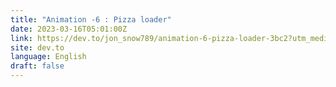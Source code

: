 ```yaml
---
title: "Animation -6 : Pizza loader"
date: 2023-03-16T05:01:00Z
link: https://dev.to/jon_snow789/animation-6-pizza-loader-3bc2?utm_medium=RSS&utm_source=news.12bit.vn
site: dev.to
language: English
draft: false
---
```

